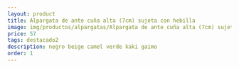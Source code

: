 ```yaml
---
layout: product
title: Alpargata de ante cuña alta (7cm) sujeta con hebilla
image: img/productos/alpargatas/Alpargata de ante cuña alta (7cm) sujeta con hebilla=57=destacado2=negro beige camel verde kaki gaimo.webp
price: 57
tags: destacado2
description: negro beige camel verde kaki gaimo
order: 1
---
```

